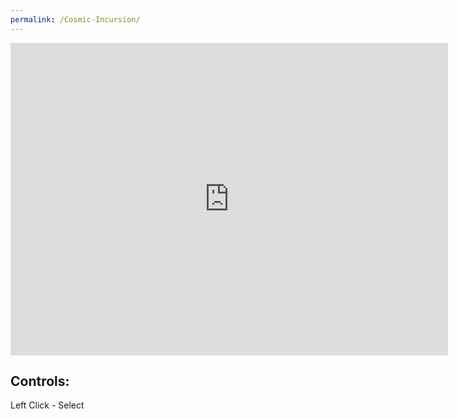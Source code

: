 ```yaml
---
permalink: /Cosmic-Incursion/
---
```


<iframe src="https://banrescoding.github.io/Portfolio/Demos/CosmicWeb/" name="CosmisIncursion" style="height:500px;width:700px;border:none;" title="CosmicIncursion"></iframe>

## Controls:  
Left Click - Select
